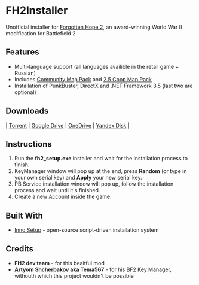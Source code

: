 # FH2Installer
Unofficial installer for [Forgotten Hope 2](http://fhmod.org), an award-winning World War II modification for Battlefield 2.

## Features
* Multi-language support (all languages availible in the retail game + Russian)
* Includes [Community Map Pack](http://fhpubforum.warumdarum.de/index.php?topic=20028.0) and [2.5 Coop Map Pack](http://fhpubforum.warumdarum.de/index.php?topic=20690.0)
* Installation of PunkBuster, DirectX and .NET Framework 3.5 (last two are optional)

## Downloads
| [Torrent](test)  | [Google Drive](https://onedrive.live.com/download?cid=E59B0253A6E9A5B2&resid=E59B0253A6E9A5B2!3738&authkey=AHdrZDDryGGTdFo) | [OneDrive](https://1drv.ms/u/s!ArKl6aZTApvlnRorj6tcniELjcI0) | [Yandex Disk](https://yadi.sk/d/qoQGQa3W3SJEsh) |


## Instructions
1.  Run the **fh2_setup.exe** installer and wait for the installation process to finish.
2.  KeyManager window will pop up at the end, press **Random** (or type in your own serial key) and **Apply** your new serial key.
3.  PB Service installation window will pop up, follow the installation process and wait until it's finished.
4.  Create a new Account inside the game.

## Built With
* [Inno Setup](http://www.jrsoftware.org/isinfo.php) - open-source script-driven installation system 

## Credits
* **FH2 dev team** - for this beaitful mod
* **Artyom Shcherbakov aka Tema567** - for his [BF2 Key Manager](https://github.com/art567/bf2keyman), withouth which this project wouldn't be possible
